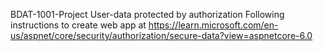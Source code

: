 BDAT-1001-Project
User-data protected by authorization
Following instructions to create web app at https://learn.microsoft.com/en-us/aspnet/core/security/authorization/secure-data?view=aspnetcore-6.0


